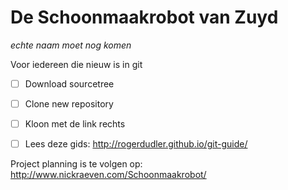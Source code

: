 De Schoonmaakrobot van Zuyd
==========

*echte naam moet nog komen*

Voor iedereen die nieuw is in git

- [ ] Download sourcetree
- [ ] Clone new repository
- [ ] Kloon met de link rechts
- [ ] Lees deze gids: http://rogerdudler.github.io/git-guide/


Project planning is te volgen op: http://www.nickraeven.com/Schoonmaakrobot/
